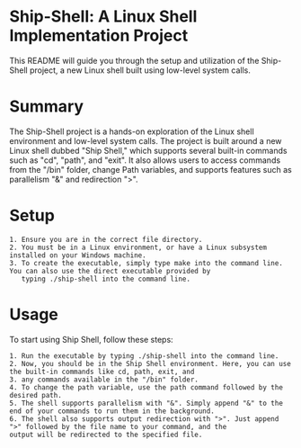 # Ship-Shell: A Linux Shell Implementation Project
This README will guide you through the setup and utilization of the Ship-Shell project, a new Linux shell built using low-level system calls.
  
# Summary
The Ship-Shell project is a hands-on exploration of the Linux shell environment and low-level system calls. The project 
is built around a new Linux shell dubbed "Ship Shell," which supports several built-in commands such as "cd", "path", 
and "exit". It also allows users to access commands from the "/bin" folder, change Path variables, and supports 
features such as parallelism "&" and redirection ">".
  
# Setup

    1. Ensure you are in the correct file directory.
    2. You must be in a Linux environment, or have a Linux subsystem installed on your Windows machine.
    3. To create the executable, simply type make into the command line. You can also use the direct executable provided by 
       typing ./ship-shell into the command line.

# Usage

To start using Ship Shell, follow these steps:

    1. Run the executable by typing ./ship-shell into the command line.
    2. Now, you should be in the Ship Shell environment. Here, you can use the built-in commands like cd, path, exit, and 
    3. any commands available in the "/bin" folder.
    4. To change the path variable, use the path command followed by the desired path.
    5. The shell supports parallelism with "&". Simply append "&" to the end of your commands to run them in the background.
    6. The shell also supports output redirection with ">". Just append ">" followed by the file name to your command, and the 
    output will be redirected to the specified file.
